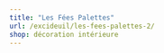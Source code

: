 ```yaml
---
title: "Les Fées Palettes"
url: /excideuil/les-fees-palettes-2/
shop: décoration intérieure
---
```

